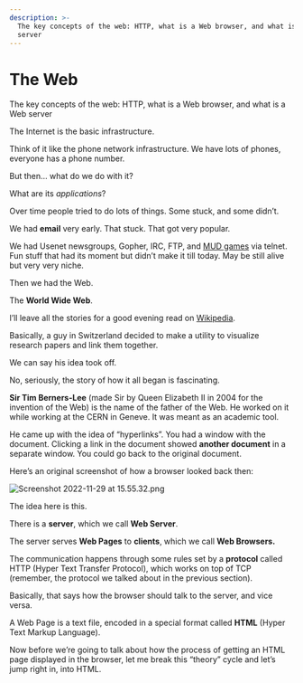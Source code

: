 ```yaml
---
description: >-
  The key concepts of the web: HTTP, what is a Web browser, and what is a Web
  server
---
```


# The Web

The key concepts of the web: HTTP, what is a Web browser, and what is a Web server

The Internet is the basic infrastructure.

Think of it like the phone network infrastructure. We have lots of phones, everyone has a phone number.

But then… what do we do with it?

What are its _applications_?

Over time people tried to do lots of things. Some stuck, and some didn’t.

We had **email** very early. That stuck. That got very popular.

We had Usenet newsgroups, Gopher, IRC, FTP, and [MUD games](https://en.wikipedia.org/wiki/MUD) via telnet. Fun stuff that had its moment but didn’t make it till today. May be still alive but very very niche.

Then we had the Web.

The **World Wide Web**.

I’ll leave all the stories for a good evening read on [Wikipedia](https://en.wikipedia.org/wiki/World\_Wide\_Web).

Basically, a guy in Switzerland decided to make a utility to visualize research papers and link them together.

We can say his idea took off.

No, seriously, the story of how it all began is fascinating.

**Sir Tim Berners-Lee** (made Sir by Queen Elizabeth II in 2004 for the invention of the Web) is the name of the father of the Web. He worked on it while working at the CERN in Geneve. It was meant as an academic tool.

He came up with the idea of “hyperlinks”. You had a window with the document. Clicking a link in the document showed **another document** in a separate window. You could go back to the original document.

Here’s an original screenshot of how a browser looked back then:

![Screenshot 2022-11-29 at 15.55.32.png](https://thevalleyofcode.com/images/lessons/fundamentals/how-the-web-works/Screenshot\_2022-11-29\_at\_15.55.32.png)

The idea here is this.

There is a **server**, which we call **Web Server**.

The server serves **Web Pages** to **clients**, which we call **Web Browsers.**

The communication happens through some rules set by a **protocol** called HTTP (Hyper Text Transfer Protocol), which works on top of TCP (remember, the protocol we talked about in the previous section).

Basically, that says how the browser should talk to the server, and vice versa.

A Web Page is a text file, encoded in a special format called **HTML** (Hyper Text Markup Language).

Now before we’re going to talk about how the process of getting an HTML page displayed in the browser, let me break this “theory” cycle and let’s jump right in, into HTML.

